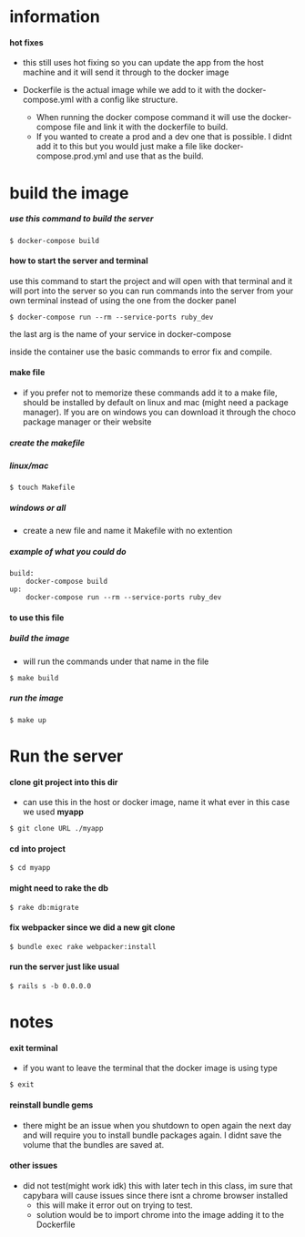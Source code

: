 # information

#### hot fixes

- this still uses hot fixing so you can update the app from the host machine and it will send it through to the docker image

- Dockerfile is the actual image while we add to it with the docker-compose.yml with a config like structure.
	- When running the docker compose command it will use the docker-compose file and link it with the dockerfile to build.
 	- If you wanted to create a prod and a dev one that is possible. I didnt add it to this but you would just make a file like docker-compose.prod.yml and use that as the build.

# build the image

##### use this command to build the server

```
$ docker-compose build
```

#### how to start the server and terminal

use this command to start the project and will open with that terminal and it will port into the server so you can run commands into the server from your own terminal instead of using the one from the docker panel

```
$ docker-compose run --rm --service-ports ruby_dev
```

the last arg is the name of your service in docker-compose

inside the container use the basic commands to error fix and compile.

#### make file

- if you prefer not to memorize these commands add it to a make file, should be installed by default on linux and mac (might need a package manager). If you are on windows you can download it through the choco package manager or their website

##### create the makefile

##### linux/mac

```
$ touch Makefile
```

##### windows or all

- create a new file and name it Makefile with no extention

##### example of what you could do

```
build:
	docker-compose build
up:
	docker-compose run --rm --service-ports ruby_dev
```

#### to use this file

##### build the image

- will run the commands under that name in the file

```
$ make build
```

##### run the image

```
$ make up
```

# Run the server

#### clone git project into this dir

- can use this in the host or docker image, name it what ever in this case we used **myapp**

```
$ git clone URL ./myapp
```

#### cd into project

```
$ cd myapp
```

#### might need to rake the db

```
$ rake db:migrate
```

#### fix webpacker since we did a new git clone

```
$ bundle exec rake webpacker:install
```

#### run the server just like usual

```
$ rails s -b 0.0.0.0
```

# notes

#### exit terminal

- if you want to leave the terminal that the docker image is using type

```
$ exit
```

#### reinstall bundle gems

- there might be an issue when you shutdown to open again the next day and will require you to install bundle packages again. I didnt save the volume that the bundles are saved at.

#### other issues

- did not test(might work idk) this with later tech in this class, im sure that capybara will cause issues since there isnt a chrome browser installed
  - this will make it error out on trying to test.
  - solution would be to import chrome into the image adding it to the Dockerfile
